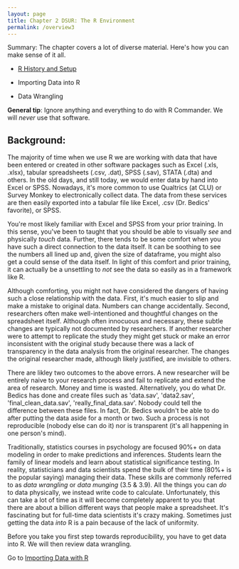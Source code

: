 ```yaml
---
layout: page
title: Chapter 2 DSUR: The R Environment
permalink: /overview3
---
```


Summary: The chapter covers a lot of diverse material.  Here's how you can make sense of it all.

  * [R History and Setup](https://clu-mscp.github.io/bedics/setup) 

  * Importing Data into R

  * Data Wrangling


**General tip**: Ignore anything and everything to do with R Commander.  We will *never* use that software.

## Background: 

The majority of time when we use R we are working with data that have been entered or created in other software packages such as Excel (.xls, .xlsx), tabular spreadsheets (.csv, .dat), SPSS (.sav), STATA (.dta) and others.  In the old days, and still today, we would enter data by hand into Excel or SPSS.  Nowadays, it's more common to use Qualtrics (at CLU) or Survey Monkey to electronically collect data.  The data from these services are then easily exported into a tabular file like Excel, .csv (Dr. Bedics' favorite), or SPSS.

You're most likely familiar with Excel and SPSS from your prior training.  In this sense, you've been to taught that you should be able to visually _see_ and physically _touch_ data. Further, there tends to be some comfort when you have such a direct connection to the data itself. It can be soothing to see the numbers all lined up and, given the size of dataframe, you might also get a could sense of the data itself.  In light of this comfort and prior training, it can actually be a unsettling to _not_ see the data so easily as in a framework like R.

Although comforting, you might not have considered the dangers of having such a close relationship with the data.  First, it's much easier to slip and make a mistake to original data.  Numbers can change accidentally.  Second, researchers often make well-intentioned and thoughtful changes on the spreadsheet itself.  Although often innocuous and necessary, these subtle changes are typically not documented by researchers.  If another researcher were to attempt to replicate the study they might get stuck or make an error inconsistent with the original study because there was a lack of transparency in the data analysis from the original researcher. The changes the original researcher made, although likely justified, are invisible to others.

There are likley two outcomes to the above errors. A new researcher will be entirely naive to your research process and fail to replicate and extend the area of research.  Money and time is wasted.  Alternatively, you do what Dr. Bedics has done and create files such as 'data.sav', 'data2.sav', 'final_clean_data.sav', 'really_final_data.sav'.  Nobody could tell the difference between these files.  In fact, Dr. Bedics wouldn't be able to do after putting the data aside for a month or two. Such a process is not reproducible (nobody else can do it) nor is transparent (it's all happening in one person's mind).

Traditionally, statistics courses in psychology are focused 90%+ on data modeling in order to make predictions and inferences.  Students learn the family of linear models and learn about statistical significance testing.  In reality, statisticians and data scientists spend the bulk of their time (80%+ is the popular saying) managing their data.  These skills are commonly referred to as *data wrangling* or *data munging* (3.5 & 3.9).  All the things you can _do_ to data physically, we instead write code to calculate.  Unfortunately, this can take a lot of time as it will become completely apparent to you that there are about a billion different ways that people make a spreadsheet. It's fascinating but for full-time data scientists it's crazy making.  Sometimes just getting the data _into_ R is a pain because of the lack of uniformity.

Before you take you first step towards reproducibility, you have to get data into R.  We will then review data wrangling.

Go to [Importing Data with R](https://clu-mscp.github.io/bedics/import) 



